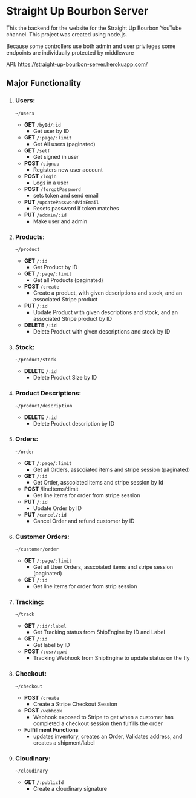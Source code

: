 # Straight Up Bourbon Server

This the backend for the website for the Straight Up Bourbon YouTube channel. This project was created using node.js.

Because some controllers use both admin and user privileges some endpoints are individually protected by middleware

API: https://straight-up-bourbon-server.herokuapp.com/

## Major Functionality

1. ### Users:

   `~/users`

   - **GET** `/byId/:id`
     - Get user by ID
   - **GET** `/:page/:limit`
     - Get All users (paginated)
   - **GET** `/self`
     - Get signed in user
   - **POST** `/signup`
     - Registers new user account
   - **POST** `/login`
     - Logs in a user
   - **POST** `/forgotPassword`
     - sets token and send email
   - **PUT** `/updatePasswordViaEmail`
     - Resets password if token matches
   - **PUT** `/addmin/:id`
     - Make user and admin

2. ### Products:

   `~/product`

   - **GET** `/:id`
     - Get Product by ID
   - **GET** `/:page/:limit`
     - Get all Products (paginated)
   - **POST** `/create`
     - Create a product, with given descriptions and stock, and an associated Stripe product
   - **PUT** `/:id`
     - Update Product with given descriptions and stock, and an associated Stripe product by ID
   - **DELETE** `/:id`
     - Delete Product with given descriptions and stock by ID

3. ### Stock:

   `~/product/stock`

   - **DELETE** `/:id`
     - Delete Product Size by ID

4. ### Product Descriptions:

   `~/product/description`

   - **DELETE** `/:id`
     - Delete Product description by ID

5. ### Orders:

   `~/order`

   - **GET** `/:page/:limit`
     - Get all Orders, asscoiated items and stripe session (paginated)
   - **GET** `/:id`
     - Get Order, asscoiated items and stripe session by Id
   - **POST** /lineItems/:limit
     - Get line items for order from stripe session
   - **PUT** `/:id`
     - Update Order by ID
   - **PUT** `/cancel/:id`
     - Cancel Order and refund customer by ID

6. ### Customer Orders:

   `~/customer/order`

   - **GET** `/:page/:limit`
     - Get all User Orders, asscoiated items and stripe session (paginated)
   - **GET** `/:id`
     - Get line items for order from strip session

7. ### Tracking:

   `~/track`

   - **GET** `/:id/:label`
     - Get Tracking status from ShipEngine by ID and Label
   - **GET** `/:id`
     - Get label by ID
   - **POST** `/:usr/:pwd`
     - Tracking Webhook from ShipEngine to update status on the fly

8. ### Checkout:

   `~/checkout`

   - **POST** `/create`
     - Create a Stripe Checkout Session
   - **POST** `/webhook`
     - Webhook exposed to Stripe to get when a customer has completed a checkout session then fulfills the order
   - **Fulfillment Functions**
     - updates inventory, creates an Order, Validates address, and creates a shipment/label

9. ### Cloudinary:
   `~/cloudinary`
   - **GET** `/:publicId`
     - Create a cloudinary signature
